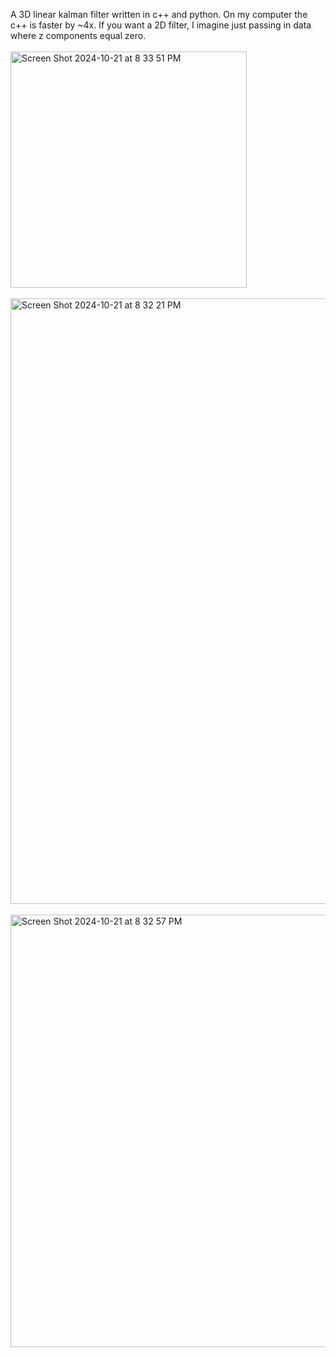 A 3D linear kalman filter written in c++ and python. On my computer the c++ is faster by ~4x. If you want a 2D filter, I imagine just passing in data where z components equal zero.
<br><br>
<img width="378" alt="Screen Shot 2024-10-21 at 8 33 51 PM" src="https://github.com/user-attachments/assets/cbb62cf8-e261-4c62-b9b1-44fcf497c285">
<br><br>
<img width="969" alt="Screen Shot 2024-10-21 at 8 32 21 PM" src="https://github.com/user-attachments/assets/f7571431-7b69-4fce-8443-a33c5d99009a">
<br><br>
<img width="692" alt="Screen Shot 2024-10-21 at 8 32 57 PM" src="https://github.com/user-attachments/assets/88ba9dce-04cf-41d1-981b-089cd380d2e1">


